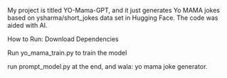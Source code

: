 My project is titled YO-Mama-GPT, and it just generates Yo MAMA jokes 
based on ysharma/short_jokes data set in Hugging Face. The code was aided with AI.

How to Run: Download Dependencies

Run yo_mama_train.py to train the model

run prompt_model.py at the end, and wala: yo mama joke generator.
